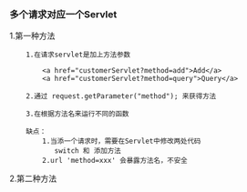 ### 多个请求对应一个Servlet
   
   1.第一种方法
        
        1.在请求servlet是加上方法参数
        
            <a href="customerServlet?method=add">Add</a>  
            <a href="customerServlet?method=query">Query</a>
        
        2.通过 request.getParameter("method"); 来获得方法
        
        3.在根据方法名来运行不同的函数
        
        缺点：
            1.当添一个请求时，需要在Servlet中修改两处代码
               switch 和 添加方法
            2.url 'method=xxx' 会暴露方法名，不安全
            
   2.第二种方法
